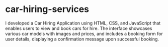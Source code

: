 # car-hiring-services
I developed a Car Hiring Application using HTML, CSS, and JavaScript that enables users to view and book cars for hire. The interface showcases various car models with images and prices, and includes a booking form for user details, displaying a confirmation message upon successful booking.
